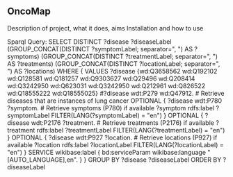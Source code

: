 OncoMap
---------
Description of project, what it does, aims
Installation and how to use

Sparql Query: 
SELECT DISTINCT ?disease ?diseaseLabel (GROUP_CONCAT(DISTINCT ?symptomLabel; separator=", ") AS ?symptoms) (GROUP_CONCAT(DISTINCT ?treatmentLabel; separator=", ") AS ?treatments) (GROUP_CONCAT(DISTINCT ?locationLabel; separator=", ") AS ?locations)
WHERE {
  VALUES ?disease {wd:Q3658562 wd:Q192102 wd:Q128581 wd:Q181257 wd:Q9303627 wd:Q29496 wd:Q208414 wd:Q3242950 wd:Q623031 wd:Q3242950 wd:Q212961 wd:Q826522 wd:Q18555222 wd:Q18555025}
  #?disease wdt:P279 wd:Q47912.                # Retrieve diseases that are instances of lung cancer
  OPTIONAL { ?disease wdt:P780 ?symptom.      # Retrieve symptoms (P780) if available
             ?symptom rdfs:label ?symptomLabel FILTER(LANG(?symptomLabel) = "en") }
  OPTIONAL { ?disease wdt:P2176 ?treatment.   # Retrieve treatments (P2176) if available
             ?treatment rdfs:label ?treatmentLabel FILTER(LANG(?treatmentLabel) = "en") }
  OPTIONAL { ?disease wdt:P927 ?location.   # Retrieve locations (P927) if available
             ?location rdfs:label ?locationLabel FILTER(LANG(?locationLabel) = "en") }
  SERVICE wikibase:label { bd:serviceParam wikibase:language "[AUTO_LANGUAGE],en". }
}
GROUP BY ?disease ?diseaseLabel
ORDER BY ?diseaseLabel
